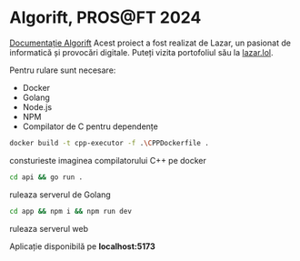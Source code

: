 # Algorift, PROS@FT 2024
[Documentație Algorift](https://docs.fileformat.com/ro/word-processing/md/)
Acest proiect a fost realizat de Lazar, un pasionat de informatică și provocări digitale. Puteți vizita portofoliul său la [lazar.lol](https://lazar.lol/).

Pentru rulare sunt necesare:

* Docker
* Golang
* Node.js
* NPM
* Compilator de C pentru dependențe

```sh
docker build -t cpp-executor -f .\CPPDockerfile .
```
consturieste imaginea compilatorului C++ pe docker
```sh
cd api && go run .
```
ruleaza serverul de Golang
```sh
cd app && npm i && npm run dev
```
ruleaza serverul web

Aplicație disponibilă pe **localhost:5173**



